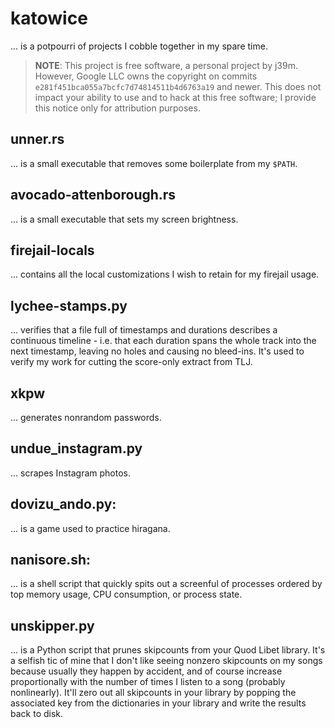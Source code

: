 # katowice

... is a potpourri of projects I cobble together in my spare time.

> **NOTE**: This project is free software, a personal project by j39m.
> However, Google LLC owns the copyright on commits
> `e281f451bca055a7bcfc7d74814511b4d6763a19` and newer. This does not
> impact your ability to use and to hack at this free software; I
> provide this notice only for attribution purposes.

## unner.rs
... is a small executable that removes some boilerplate from my `$PATH`.

## avocado-attenborough.rs
... is a small executable that sets my screen brightness.

## firejail-locals
... contains all the local customizations I wish to retain for my
firejail usage.

## lychee-stamps.py
... verifies that a file full of timestamps and durations describes a
continuous timeline - i.e. that each duration spans the whole track into
the next timestamp, leaving no holes and causing no bleed-ins. It's used
to verify my work for cutting the score-only extract from TLJ.

## xkpw
... generates nonrandom passwords.

## undue\_instagram.py
... scrapes Instagram photos.

## dovizu\_ando.py:
... is a game used to practice hiragana.

## nanisore.sh:
... is a shell script that quickly spits out a screenful of processes
ordered by top memory usage, CPU consumption, or process state.

## unskipper.py
... is a Python script that prunes skipcounts from your Quod Libet
library. It's a selfish tic of mine that I don't like seeing nonzero
skipcounts on my songs because usually they happen by accident, and of
course increase proportionally with the number of times I listen to a
song (probably nonlinearly). It'll zero out all skipcounts in your
library by popping the associated key from the dictionaries in your
library and write the results back to disk.

